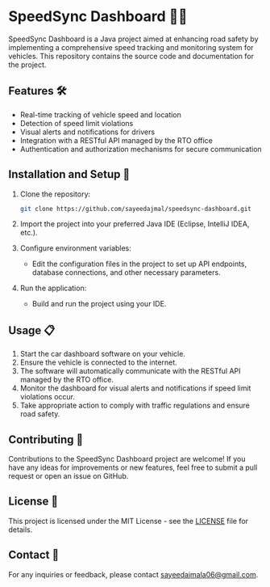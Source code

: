 # SpeedSync Dashboard 🚗💨

SpeedSync Dashboard is a Java project aimed at enhancing road safety by implementing a comprehensive speed tracking and monitoring system for vehicles. This repository contains the source code and documentation for the project.

## Features 🛠️

- Real-time tracking of vehicle speed and location
- Detection of speed limit violations
- Visual alerts and notifications for drivers
- Integration with a RESTful API managed by the RTO office
- Authentication and authorization mechanisms for secure communication

## Installation and Setup 🚀

1. Clone the repository:

   ```bash
   git clone https://github.com/sayeedajmal/speedsync-dashboard.git
   ```

2. Import the project into your preferred Java IDE (Eclipse, IntelliJ IDEA, etc.).

3. Configure environment variables:

   - Edit the configuration files in the project to set up API endpoints, database connections, and other necessary parameters.

4. Run the application:

   - Build and run the project using your IDE.

## Usage 📋

1. Start the car dashboard software on your vehicle.
2. Ensure the vehicle is connected to the internet.
3. The software will automatically communicate with the RESTful API managed by the RTO office.
4. Monitor the dashboard for visual alerts and notifications if speed limit violations occur.
5. Take appropriate action to comply with traffic regulations and ensure road safety.

## Contributing 🤝

Contributions to the SpeedSync Dashboard project are welcome! If you have any ideas for improvements or new features, feel free to submit a pull request or open an issue on GitHub.

## License 📝

This project is licensed under the MIT License - see the [LICENSE](LICENSE) file for details.

## Contact 📧

For any inquiries or feedback, please contact [sayeedajmala06@gmail.com](mailto:sayeedajmala06@gmail.com).
